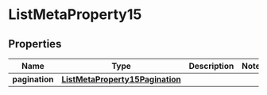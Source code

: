 

# ListMetaProperty15


## Properties

| Name | Type | Description | Notes |
|------------ | ------------- | ------------- | -------------|
|**pagination** | [**ListMetaProperty15Pagination**](ListMetaProperty15Pagination.md) |  |  |



